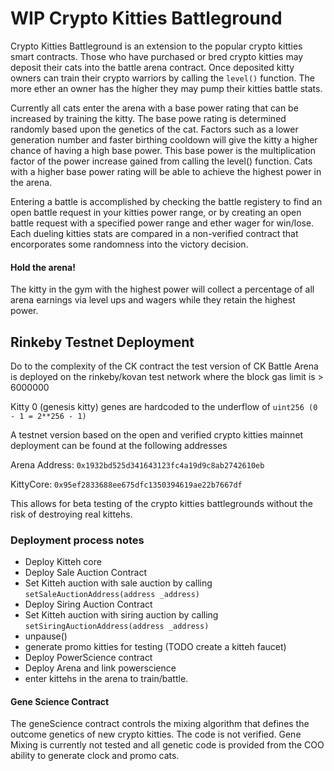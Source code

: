 # WIP Crypto Kitties Battleground

Crypto Kitties Battleground is an extension to the popular crypto kitties smart contracts. Those who have purchased or bred crypto kitties may deposit their cats into the battle arena contract. Once deposited kitty owners can train their crypto warriors by calling the `level()` function. The more ether an owner has the higher they may pump their kitties battle stats.

Currently all cats enter the arena with a base power rating that can be increased by training the kitty. The base powe rating is determined randomly based upon the genetics of the cat. Factors such as a lower generation number and faster birthing cooldown will give the kitty a higher chance of having a high base power. This base power is the multiplication factor of the power increase gained from calling the level() function. Cats with a higher base power rating will be able to achieve the highest power in the arena.

Entering a battle is accomplished by checking the battle registery to find an open battle request in your kitties power range, or by creating an open battle request with a specified power range and ether wager for win/lose. Each dueling kitties stats are compared in a non-verified contract that encorporates some randomness into the victory decision.

#### Hold the arena!

The kitty in the gym with the highest power will collect a percentage of all arena earnings via level ups and wagers while they retain the highest power.

## Rinkeby Testnet Deployment

Do to the complexity of the CK contract the test version of CK Battle Arena is deployed on the rinkeby/kovan test network where the block gas limit is > 6000000

Kitty 0 (genesis kitty) genes are hardcoded to the underflow of `uint256 (0 - 1 = 2**256 - 1)`

A testnet version based on the open and verified crypto kitties mainnet deployment can be found at the following addresses

Arena Address:  `0x1932bd525d341643123fc4a19d9c8ab2742610eb`

KittyCore: `0x95ef2833688ee675dfc1350394619ae22b7667df`


This allows for beta testing of the crypto kitties battlegrounds without the risk of destroying real kittehs.

### Deployment process notes

- Deploy Kitteh core
- Deploy Sale Auction Contract 
- Set Kitteh auction with sale auction by calling `setSaleAuctionAddress(address _address)`
- Deploy Siring Auction Contract
- Set Kitteh auction with siring auction by calling `setSiringAuctionAddress(address _address)`
- unpause()
- generate promo kitties for testing (TODO create a kitteh faucet)
- Deploy PowerScience contract
- Deploy Arena and link powerscience
- enter kittehs in the arena to train/battle.

#### Gene Science Contract

The geneScience contract controls the mixing algorithm that defines the outcome genetics of new crypto kitties. The code is not verified. Gene Mixing is currently not tested and all genetic code is provided from the COO ability to generate clock and promo cats. 
